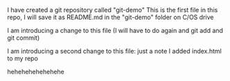 I have created a git repository called "git-demo" This is the first file in this repo, I will save it as README.md in the "git-demo" folder on C/OS drive

I am introducing a change to this file (I will have to do again and git add and git commit)

I am introducing a second change to this file: just a note I added index.html to my repo

hehehehehehehehe